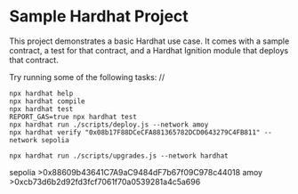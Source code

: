 # Sample Hardhat Project

This project demonstrates a basic Hardhat use case. It comes with a sample contract, a test for that contract, and a Hardhat Ignition module that deploys that contract.

Try running some of the following tasks:
//
```shell
npx hardhat help
npx hardhat compile
npx hardhat test
REPORT_GAS=true npx hardhat test
npx hardhat run ./scripts/deploy.js --network amoy
npx hardhat verify "0x08b17F88DCeCFA881365782DCD0643279C4FB811" --network sepolia

npx hardhat run ./scripts/upgrades.js --network hardhat
```
sepolia >0x88609b43641C7A9aC9484dF7b67f09C978c44018
amoy >0xcb73d6b2d92fd3fcf7061f70a0539281a4c5a696